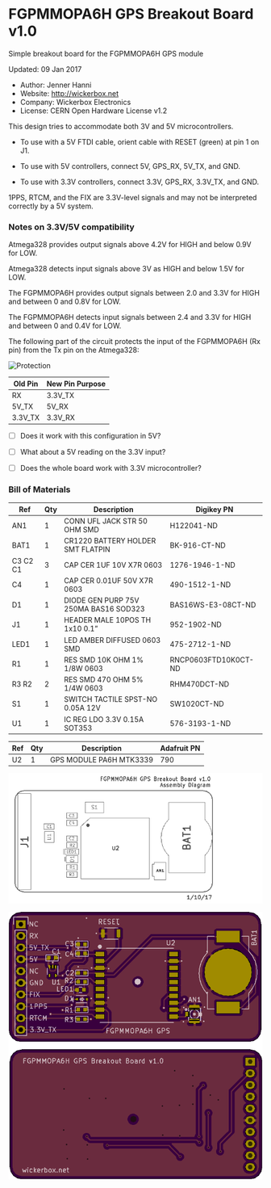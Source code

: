 <!--- start title --->
# FGPMMOPA6H GPS Breakout Board v1.0
Simple breakout board for the FGPMMOPA6H GPS module

Updated: 09 Jan 2017

- Author: Jenner Hanni
- Website: http://wickerbox.net
- Company: Wickerbox Electronics
- License: CERN Open Hardware License v1.2

<!--- end title --->

This design tries to accommodate both 3V and 5V microcontrollers. 

- To use with a 5V FTDI cable, orient cable with RESET (green) at pin 1 on J1.

- To use with 5V controllers, connect 5V, GPS_RX, 5V_TX, and GND.

- To use with 3.3V controllers, connect 3.3V, GPS_RX, 3.3V_TX, and GND.

1PPS, RTCM, and the FIX are 3.3V-level signals and may not be interpreted correctly by a 5V system.

### Notes on 3.3V/5V compatibility

Atmega328 provides output signals above 4.2V for HIGH and below 0.9V for LOW. 

Atmega328 detects input signals above 3V as HIGH and below 1.5V for LOW.

The FGPMMOPA6H provides output signals between 2.0 and 3.3V for HIGH and between 0 and 0.8V for LOW. 

The FGPMMOPA6H detects input signals between 2.4 and 3.3V for HIGH and between 0 and 0.4V for LOW.

The following part of the circuit protects the input of the FGPMMOPA6H (Rx pin) from the Tx pin on the Atmega328:

![Protection](rx_protection)

|Old Pin|New Pin Purpose|
|-------|---------------|
|RX|3.3V_TX|
|5V_TX|5V_RX|
|3.3V_TX|3.3V_RX|

- [ ] Does it work with this configuration in 5V? 

- [ ] What about a 5V reading on the 3.3V input?

- [ ] Does the whole board work with 3.3V microcontroller?

### Bill of Materials

<!--- bom start --->
|Ref|Qty|Description|Digikey PN|
|---|---|-----------|------|
|AN1|1|CONN UFL JACK STR 50 OHM SMD|H122041-ND|
|BAT1|1|CR1220 BATTERY HOLDER SMT FLATPIN|BK-916-CT-ND|
|C3 C2 C1|3|CAP CER 1UF 10V X7R 0603|1276-1946-1-ND|
|C4|1|CAP CER 0.01UF 50V X7R 0603|490-1512-1-ND|
|D1|1|DIODE GEN PURP 75V 250MA BAS16 SOD323|BAS16WS-E3-08CT-ND|
|J1|1|HEADER MALE 10POS TH 1x10 0.1”|952-1902-ND|
|LED1|1|LED AMBER DIFFUSED 0603 SMD|475-2712-1-ND|
|R1|1|RES SMD 10K OHM 1% 1/8W 0603|RNCP0603FTD10K0CT-ND|
|R3 R2|2|RES SMD 470 OHM 5% 1/4W 0603|RHM470DCT-ND|
|S1|1|SWITCH TACTILE SPST-NO 0.05A 12V|SW1020CT-ND|
|U1|1|IC REG LDO 3.3V 0.15A SOT353|576-3193-1-ND|

|Ref|Qty|Description|Adafruit PN|
|---|---|-----------|------|
|U2|1|GPS MODULE PA6H MTK3339|790|


<!--- bom end --->
![Assembly Diagram](assembly.png)

![Gerber Preview](preview.png)

